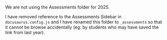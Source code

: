We are not using the Assessments folder for 2025.

I have removed reference to the Assessments Sidebar in `docusaurus.config.js`
and I have renamed this folder to `_assessments` so that it cannot be browse
accidentally (eg: by students who may have saved the link from last year).